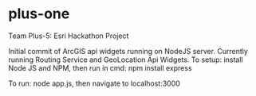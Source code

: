 # plus-one
Team Plus-5: Esri Hackathon Project

Initial commit of ArcGIS api widgets running on NodeJS server. Currently running Routing Service and GeoLocation Api Widgets.
To setup: install Node JS and NPM, then run in cmd: npm install express

To run: node app.js, then navigate to localhost:3000